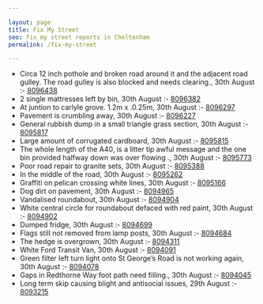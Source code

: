 ```yaml
---

layout: page
title: Fix My Street
seo: fix my street reports in Cheltenham
permalink: /fix-my-street

---
```


<!-- fix_marker starts -->

- Circa 12 inch pothole and broken road around it and the adjacent road gulley. The road gulley is also blocked and needs clearing., 30th August :- [8096438](https://www.fixmystreet.com/report/8096438)
- 2 single mattresses left by bin, 30th August :- [8096382](https://www.fixmystreet.com/report/8096382)
- At juntion to carlyle grove. 1.2m x .0.25m, 30th August :- [8096297](https://www.fixmystreet.com/report/8096297)
- Pavement is crumbling away, 30th August :- [8096227](https://www.fixmystreet.com/report/8096227)
- General rubbish dump in a small triangle grass section, 30th August :- [8095817](https://www.fixmystreet.com/report/8095817)
- Large amount of corrugated cardboard, 30th August :- [8095815](https://www.fixmystreet.com/report/8095815)
- The whole length of the A40, is a litter tip awful message and the one bin provided halfway down was over flowing ., 30th August :- [8095773](https://www.fixmystreet.com/report/8095773)
- Poor road repair to granite sets, 30th August :- [8095388](https://www.fixmystreet.com/report/8095388)
- In the middle of the road, 30th August :- [8095262](https://www.fixmystreet.com/report/8095262)
- Graffiti on pelican crossing white lines, 30th August :- [8095166](https://www.fixmystreet.com/report/8095166)
- Dog dirt on pavement, 30th August :- [8094965](https://www.fixmystreet.com/report/8094965)
- Vandalised roundabout, 30th August :- [8094904](https://www.fixmystreet.com/report/8094904)
- White central circle for roundabout defaced with red paint, 30th August :- [8094902](https://www.fixmystreet.com/report/8094902)
- Dumped fridge, 30th August :- [8094699](https://www.fixmystreet.com/report/8094699)
- Flags still not removed from lamp posts, 30th August :- [8094684](https://www.fixmystreet.com/report/8094684)
- The hedge is overgrown, 30th August :- [8094311](https://www.fixmystreet.com/report/8094311)
- White Ford Transit Van, 30th August :- [8094091](https://www.fixmystreet.com/report/8094091)
- Green filter left turn light onto St George’s Road is not working again, 30th August :- [8094078](https://www.fixmystreet.com/report/8094078)
- Gaps in Redthorne Way foot path need filling., 30th August :- [8094045](https://www.fixmystreet.com/report/8094045)
- Long term skip causing blight and antisocial issues, 29th August :- [8093215](https://www.fixmystreet.com/report/8093215)

<!-- fix_marker ends -->